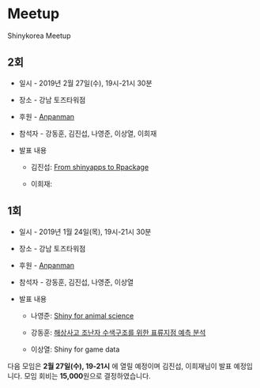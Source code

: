 # Meetup
Shinykorea Meetup 

## 2회
 * 일시 - 2019년 2월 27일(수), 19시-21시 30분 

* 장소 - 강남 토즈타워점 

* 후원 - [Anpanman](https://www.anpanman.co.kr/)  

* 참석자 - 강동훈, 김진섭, 나영준, 이상열, 이희재

* 발표 내용 
    + 김진섭: [From shinyapps to Rpackage](https://jinseob2kim.github.io/LectureRpackage/)
    
    
    + 이희재: 

## 1회

* 일시 - 2019년 1월 24일(목), 19시-21시 30분 

* 장소 - 강남 토즈타워점 

* 후원 - [Anpanman](https://www.anpanman.co.kr/)  

* 참석자 - 강동훈, 김진섭, 나영준, 이상열

* 발표 내용 
    + 나영준: [Shiny for animal science](https://github.com/YoungjunNa/2019Shiny_meetup)
    
    
    + 강동훈: [해상사고 조난자 수색구조를 위한 표류지점 예측 분석](http://marine.mt.co.kr/articleView.html?no=2018091010384484849&sec=experience)
    
    
    + 이상열: Shiny for game data
    
    
다음 모임은 **2월 27일(수), 19-21시** 에 열릴 예정이며 김진섭, 이희재님이 발표 예정입니다. 모임 회비는 **15,000**원으로 결정하였습니다.       

